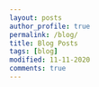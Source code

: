 ```yaml
---
layout: posts
author_profile: true
permalink: /blog/
title: Blog Posts
tags: [blog]
modified: 11-11-2020
comments: true
---
```

